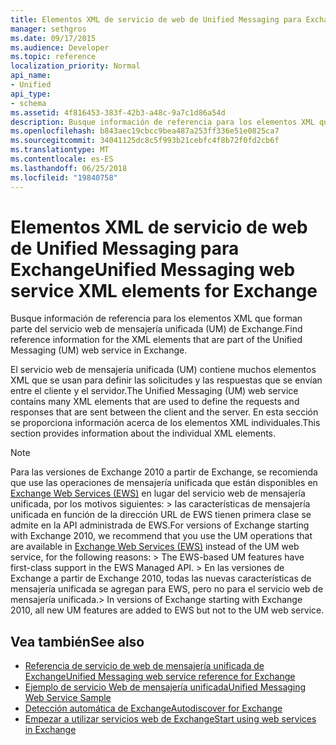 ```yaml
---
title: Elementos XML de servicio de web de Unified Messaging para Exchange
manager: sethgros
ms.date: 09/17/2015
ms.audience: Developer
ms.topic: reference
localization_priority: Normal
api_name:
- Unified
api_type:
- schema
ms.assetid: 4f816453-383f-42b3-a48c-9a7c1d86a54d
description: Busque información de referencia para los elementos XML que forman parte del servicio web de mensajería unificada (UM) de Exchange.
ms.openlocfilehash: b843aec19cbcc9bea487a253ff336e51e0825ca7
ms.sourcegitcommit: 34041125dc8c5f993b21cebfc4f8b72f0fd2cb6f
ms.translationtype: MT
ms.contentlocale: es-ES
ms.lasthandoff: 06/25/2018
ms.locfileid: "19840758"
---
```

# <a name="unified-messaging-web-service-xml-elements-for-exchange"></a><span data-ttu-id="60713-103">Elementos XML de servicio de web de Unified Messaging para Exchange</span><span class="sxs-lookup"><span data-stu-id="60713-103">Unified Messaging web service XML elements for Exchange</span></span>

<span data-ttu-id="60713-104">Busque información de referencia para los elementos XML que forman parte del servicio web de mensajería unificada (UM) de Exchange.</span><span class="sxs-lookup"><span data-stu-id="60713-104">Find reference information for the XML elements that are part of the Unified Messaging (UM) web service in Exchange.</span></span>
  
<span data-ttu-id="60713-105">El servicio web de mensajería unificada (UM) contiene muchos elementos XML que se usan para definir las solicitudes y las respuestas que se envían entre el cliente y el servidor.</span><span class="sxs-lookup"><span data-stu-id="60713-105">The Unified Messaging (UM) web service contains many XML elements that are used to define the requests and responses that are sent between the client and the server.</span></span> <span data-ttu-id="60713-106">En esta sección se proporciona información acerca de los elementos XML individuales.</span><span class="sxs-lookup"><span data-stu-id="60713-106">This section provides information about the individual XML elements.</span></span>
  
> [!NOTE]
>  <span data-ttu-id="60713-107">Para las versiones de Exchange 2010 a partir de Exchange, se recomienda que use las operaciones de mensajería unificada que están disponibles en [Exchange Web Services (EWS)](http://msdn.microsoft.com/library/60285497-0c4e-4e51-84e1-34dd6d89a5d8%28Office.15%29.aspx) en lugar del servicio web de mensajería unificada, por los motivos siguientes: > las características de mensajería unificada en función de la dirección URL de EWS tienen primera clase se admite en la API administrada de EWS.</span><span class="sxs-lookup"><span data-stu-id="60713-107">For versions of Exchange starting with Exchange 2010, we recommend that you use the UM operations that are available in [Exchange Web Services (EWS)](http://msdn.microsoft.com/library/60285497-0c4e-4e51-84e1-34dd6d89a5d8%28Office.15%29.aspx) instead of the UM web service, for the following reasons: >  The EWS-based UM features have first-class support in the EWS Managed API.</span></span> <span data-ttu-id="60713-108">> En las versiones de Exchange a partir de Exchange 2010, todas las nuevas características de mensajería unificada se agregan para EWS, pero no para el servicio web de mensajería unificada.</span><span class="sxs-lookup"><span data-stu-id="60713-108">>  In versions of Exchange starting with Exchange 2010, all new UM features are added to EWS but not to the UM web service.</span></span> 
  
## <a name="see-also"></a><span data-ttu-id="60713-109">Vea también</span><span class="sxs-lookup"><span data-stu-id="60713-109">See also</span></span>

- [<span data-ttu-id="60713-110">Referencia de servicio de web de mensajería unificada de Exchange</span><span class="sxs-lookup"><span data-stu-id="60713-110">Unified Messaging web service reference for Exchange</span></span>](unified-messaging-web-service-reference-for-exchange.md)
- [<span data-ttu-id="60713-111">Ejemplo de servicio Web de mensajería unificada</span><span class="sxs-lookup"><span data-stu-id="60713-111">Unified Messaging Web Service Sample</span></span>](http://www.microsoft.com/en-us/download/details.aspx?id=14832)
- [<span data-ttu-id="60713-112">Detección automática de Exchange</span><span class="sxs-lookup"><span data-stu-id="60713-112">Autodiscover for Exchange</span></span>](../exchange-web-services/autodiscover-for-exchange.md)
- [<span data-ttu-id="60713-113">Empezar a utilizar servicios web de Exchange</span><span class="sxs-lookup"><span data-stu-id="60713-113">Start using web services in Exchange</span></span>](../exchange-web-services/start-using-web-services-in-exchange.md)
    

